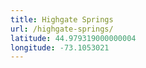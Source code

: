 ```yaml
---
title: Highgate Springs
url: /highgate-springs/
latitude: 44.979319000000004
longitude: -73.1053021
---
```

